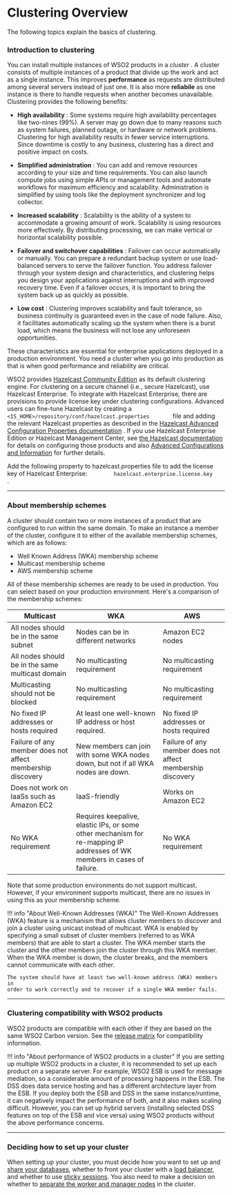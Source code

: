 # Clustering Overview

The following topics explain the basics of clustering. 


### Introduction to clustering

You can install multiple instances of WSO2 products in a *cluster* . A
cluster consists of multiple instances of a product that divide up the
work and act as a single instance. This improves **performance** as
requests are distributed among several servers instead of just one. It
is also more **reliabile** as one instance is there to handle requests
when another becomes unavailable. Clustering provides the following
benefits:

-   **High availability** : Some systems require high availability
    percentages like two-nines (99%). A server may go down due to many
    reasons such as system failures, planned outage, or hardware or
    network problems. Clustering for high availability results in fewer
    service interruptions. Since downtime is costly to any business,
    clustering has a direct and positive impact on costs.

-   **Simplified administration** : You can add and remove resources
    according to your size and time requirements. You can also launch
    compute jobs using simple APIs or management tools and automate
    workflows for maximum efficiency and scalability. Administration is
    simplified by using tools like the deployment synchronizer and log
    collector.

-   **Increased scalability** : Scalability is the ability of a system
    to accommodate a growing amount of work. Scalability is using
    resources more effectively. By distributing processing, we can make
    vertical or horizontal scalability possible.

-   **Failover and switchover capabilities** : Failover can occur
    automatically or manually. You can prepare a redundant backup system
    or use load-balanced servers to serve the failover function. You
    address failover through your system design and characteristics, and
    clustering helps you design your applications against interruptions
    and with improved recovery time. Even if a failover occurs, it is
    important to bring the system back up as quickly as possible.

-   **Low cost** : Clustering improves scalability and fault tolerance,
    so business continuity is guaranteed even in the case of node
    failure. Also, it facilitates automatically scaling up the system
    when there is a burst load, which means the business will not lose
    any unforeseen opportunities.

These characteristics are essential for enterprise applications deployed
in a production environment. You need a cluster when you go into
production as that is when good performance and reliability are
critical.

WSO2 provides [Hazelcast Community
Edition](http://www.hazelcast.com/products-community.jsp) as its default
clustering engine. For clustering on a secure channel (i.e., secure
Hazelcast), use Hazelcast Enterprise. To integrate with Hazelcast
Enterprise, there are provisions to provide license key under clustering
configurations. Advanced users can fine-tune Hazelcast by creating a
`         <IS_HOME>/repository/conf/hazelcast.properties        `
file and adding the relevant Hazelcast properties as described in the
[Hazelcast Advanced Configuration Properties
documentation](http://www.hazelcast.com/docs/2.0/manual/multi_html/ch13s10.html)
. If you use Hazelcast Enterprise Edition or Hazelcast Management
Center, see [the Hazelcast
documentation](http://docs.hazelcast.org/docs/2.0/manual/html/ch13s10.html)
for details on configuring those products and also [Advanced
Configurations and
Information](https://docs.wso2.com/display/CLUSTER44x/Additional+Configurations+and+Information)
for further details.

Add the following property to hazelcast.properties file to add the
license key of Hazelcast Enterprise:
`         hazelcast.enterprise.license.key        ` .

------------------------------------------------------------------------

### About membership schemes

A cluster should contain two or more instances of a product that are
configured to run within the same domain. To make an instance a member
of the cluster, configure it to either of the available membership
schemes, which are as follows:

-   Well Known Address (WKA) membership scheme
-   Multicast membership scheme
-   AWS membership scheme

All of these membership schemes are ready to be used in production. You
can select based on your production environment. Here's a comparison of
the membership schemes:

| Multicast                                                  | WKA                                                                                                                     | AWS                                                        |
|------------------------------------------------------------|-------------------------------------------------------------------------------------------------------------------------|------------------------------------------------------------|
| All nodes should be in the same subnet                     | Nodes can be in different networks                                                                                      | Amazon EC2 nodes                                           |
| All nodes should be in the same multicast domain           | No multicasting requirement                                                                                             | No multicasting requirement                                |
| Multicasting should not be blocked                         | No multicasting requirement                                                                                             | No multicasting requirement                                |
| No fixed IP addresses or hosts required                    | At least one well-known IP address or host required.                                                                    | No fixed IP addresses or hosts required                    |
| Failure of any member does not affect membership discovery | New members can join with some WKA nodes down, but not if all WKA nodes are down.                                       | Failure of any member does not affect membership discovery |
| Does not work on IaaSs such as Amazon EC2                  | IaaS-friendly                                                                                                           | Works on Amazon EC2                                        |
| No WKA requirement                                         | Requires keepalive, elastic IPs, or some other mechanism for re-mapping IP addresses of WK members in cases of failure. | No WKA requirement                                         |

Note that some production environments do not support multicast.
However, if your environment supports multicast, there are no issues in
using this as your membership scheme.

!!! info "About Well-Known Addresses (WKA)"
    The Well-Known Addresses (WKA) feature is a mechanism that allows
    cluster members to discover and join a cluster using unicast instead of
    multicast. WKA is enabled by specifying a small subset of cluster
    members (referred to as WKA members) that are able to start a
    cluster. The WKA member starts the cluster and the other members join
    the cluster through this WKA member. When the WKA member is down, the
    cluster breaks, and the members cannot communicate with each other.

    The system should have at least two well-known address (WKA) members in
    order to work correctly and to recover if a single WKA member fails.

------------------------------------------------------------------------

### Clustering compatibility with WSO2 products

WSO2 products are compatible with each other if they are based on the
same WSO2 Carbon version. See the [release
matrix](http://wso2.com/products/carbon/release-matrix/) for
compatibility information.

!!! info "About performance of WSO2 products in a cluster"
    If you are setting up multiple WSO2 products in a cluster, it is
    recommended to set up each product on a separate server. For example,
    WSO2 ESB is used for message mediation, so a considerable amount of
    processing happens in the ESB. The DSS does data service hosting and has
    a different architecture layer from the ESB. If you deploy both the ESB
    and DSS in the same instance/runtime, it can negatively impact the
    performance of both, and it also makes scaling difficult. However, you
    can set up hybrid servers (installing selected DSS features on top of
    the ESB and vice versa) using WSO2 products without the above
    performance concerns.

------------------------------------------------------------------------

### Deciding how to set up your cluster

When setting up your cluster, you must decide how you want to set up and
[share your databases](../../administer/sharing-databases-in-a-cluster), whether to
front your cluster with a [load balancer](../../administer/load-balancing), and
whether to use [sticky sessions](../../administer/sticky-sessions-with-manager-nodes).
You also need to make a decision on whether to [separate the worker and
manager nodes](../../administer/security-guidelines-for-production-deployment) in the
cluster.
